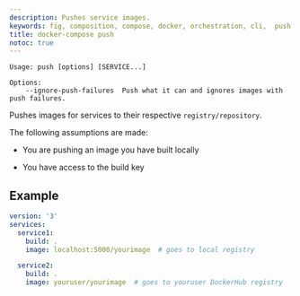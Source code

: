 ```yaml
---
description: Pushes service images.
keywords: fig, composition, compose, docker, orchestration, cli,  push
title: docker-compose push
notoc: true
---
```

    Usage: push [options] [SERVICE...]
    
    Options:
        --ignore-push-failures  Push what it can and ignores images with push failures.
    

Pushes images for services to their respective `registry/repository`.

The following assumptions are made:

- You are pushing an image you have built locally

- You have access to the build key

## Example

```yaml
version: '3'
services:
  service1:
    build: .
    image: localhost:5000/yourimage  # goes to local registry

  service2:
    build: .
    image: youruser/yourimage  # goes to youruser DockerHub registry
```